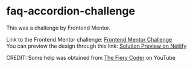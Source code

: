 # faq-accordion-challenge

This was a challenge by Frontend Mentor. <br>

Link to the Frontend Mentor challenge:  <a href="https://www.frontendmentor.io/challenges/faq-accordion-card-XlyjD0Oam">Frontend Mentor Challenge</a><br>
You can preview the design through this link: <a href="https://dazzling-curran-4991fc.netlify.app/">Solution Preview on Netlify</a>
<br>

CREDIT: Some help was obtained from <a href="https://www.youtube.com/watch?v=OM65-fpar7s">The Fiery Coder</a> on YouTube
